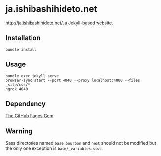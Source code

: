 ja.ishibashihideto.net
======================

<http://ja.ishibashihideto.net/>, a Jekyll-based website.

Installation
------------

`bundle install`

Usage
-----

```console
bundle exec jekyll serve
browser-sync start --port 4040 --proxy localhost:4000 --files _site/css/*
ngrok 4040
```

Dependency
----------

[The GitHub Pages Gem](https://pages.github.com/versions/)

Warning
-------

Sass directories named `base`, `bourbon` and `neat` should not be modified but the only one exception is `base/_variables.scss`.
